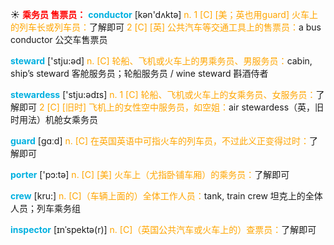 ☀ <font color="red">**乘务员 售票员：**</font>
<font color="sky blue">**conductor**</font> [kən'dʌktə] 
<font color="orange">n. 1 [C] [美；英也用guard] 火车上的列车长或列车员：</font>了解即可 <font color="orange">2 [C] [英] 公共汽车等交通工具上的售票员：</font>a bus conductor 公交车售票员

<font color="sky blue">**steward**</font> ['stju:əd] 
<font color="orange">n. [C] 轮船、飞机或火车上的男乘务员、男服务员：</font>cabin, ship’s steward 客舱服务员；轮船服务员 / wine steward 斟酒侍者

<font color="sky blue">**stewardess**</font> ['stju:ədɪs] 
<font color="orange">n. 1 [C] 轮船、飞机或火车上的女乘务员、女服务员：</font>了解即可 <font color="orange">2 [C] [旧时] 飞机上的女性空中服务员，如空姐：</font>air stewardess（英，旧时用法）机舱女乘务员

<font color="sky blue">**guard**</font> [ɡɑːd] 
<font color="orange">n. [C] 在英国英语中可指火车的列车员，不过此义正变得过时：</font>了解即可

<font color="sky blue">**porter**</font> ['pɔ:tə] 
<font color="orange">n. [C] [美] 火车上（尤指卧铺车厢）的乘务员：</font>了解即可

<font color="sky blue">**crew**</font> [kru:] 
<font color="orange">n. [C]（车辆上面的）全体工作人员：</font>tank, train crew 坦克上的全体人员；列车乘务组
           
<font color="sky blue">**inspector**</font> [ɪnˈspektə(r)]
<font color="orange">n. [C]（英国公共汽车或火车上的）查票员：</font>了解即可